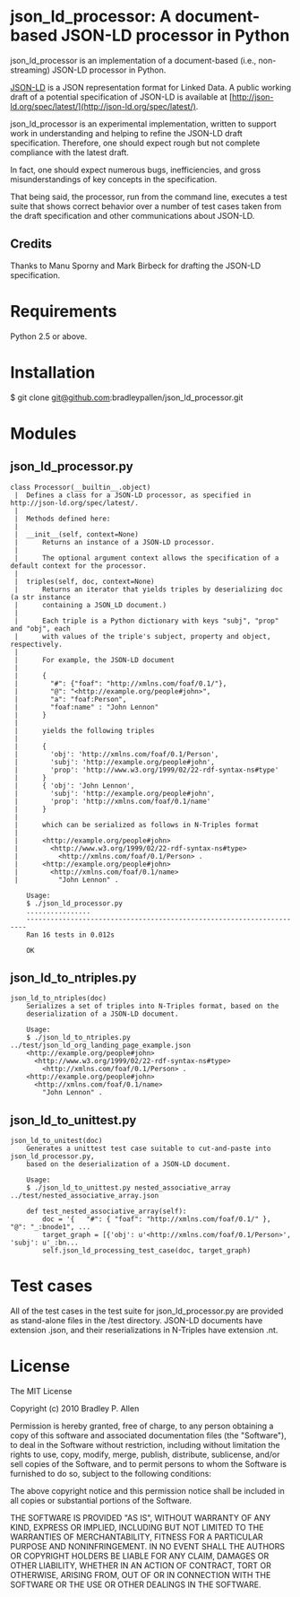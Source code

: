 # json_ld_processor: A document-based JSON-LD processor in Python

json_ld_processor is an implementation of a document-based (i.e., non-streaming) JSON-LD processor in Python.
    
[JSON-LD](http://json-ld.org) is a JSON representation format for Linked Data. A public working draft of a potential specification of 
JSON-LD is available at [http://json-ld.org/spec/latest/](http://json-ld.org/spec/latest/).
        
json_ld_processor is an experimental implementation, written to support work in understanding and helping to 
refine the JSON-LD draft specification. Therefore, one should expect rough but not complete compliance with 
the latest draft.
    
In fact, one should expect numerous bugs, inefficiencies, and gross misunderstandings of key concepts in 
the specification.
    
That being said, the processor, run from the command line, executes a test suite that shows 
correct behavior over a number of test cases taken from the draft specification and other communications 
about JSON-LD.
    
## Credits
Thanks to Manu Sporny and Mark Birbeck for drafting the JSON-LD specification.

# Requirements
Python 2.5 or above.

# Installation
$ git clone git@github.com:bradleypallen/json_ld_processor.git

# Modules

## json_ld_processor.py    
    class Processor(__builtin__.object)
     |  Defines a class for a JSON-LD processor, as specified in http://json-ld.org/spec/latest/.
     |  
     |  Methods defined here:
     |  
     |  __init__(self, context=None)
     |      Returns an instance of a JSON-LD processor.
     |      
     |      The optional argument context allows the specification of a default context for the processor.
     |  
     |  triples(self, doc, context=None)
     |      Returns an iterator that yields triples by deserializing doc (a str instance
     |      containing a JSON_LD document.)
     |      
     |      Each triple is a Python dictionary with keys "subj", "prop" and "obj", each
     |      with values of the triple's subject, property and object, respectively.
     |      
     |      For example, the JSON-LD document
     |      
     |      {
     |        "#": {"foaf": "http://xmlns.com/foaf/0.1/"},
     |        "@": "<http://example.org/people#john>",
     |        "a": "foaf:Person",
     |        "foaf:name" : "John Lennon"
     |      }
     |      
     |      yields the following triples
     |      
     |      { 
     |        'obj': 'http://xmlns.com/foaf/0.1/Person', 
     |        'subj': 'http://example.org/people#john', 
     |        'prop': 'http://www.w3.org/1999/02/22-rdf-syntax-ns#type'
     |      }
     |      { 'obj': 'John Lennon', 
     |        'subj': 'http://example.org/people#john', 
     |        'prop': 'http://xmlns.com/foaf/0.1/name' 
     |      }
     |      
     |      which can be serialized as follows in N-Triples format
     |      
     |      <http://example.org/people#john>
     |        <http://www.w3.org/1999/02/22-rdf-syntax-ns#type>
     |          <http://xmlns.com/foaf/0.1/Person> .
     |      <http://example.org/people#john>
     |        <http://xmlns.com/foaf/0.1/name>
     |          "John Lennon" .
     
        Usage:
        $ ./json_ld_processor.py
        ................
        ----------------------------------------------------------------------
        Ran 16 tests in 0.012s

        OK
     
## json_ld_to_ntriples.py
    json_ld_to_ntriples(doc)
        Serializes a set of triples into N-Triples format, based on the
        deserialization of a JSON-LD document.
        
        Usage:
        $ ./json_ld_to_ntriples.py ../test/json_ld_org_landing_page_example.json
        <http://example.org/people#john>
          <http://www.w3.org/1999/02/22-rdf-syntax-ns#type>
            <http://xmlns.com/foaf/0.1/Person> .
        <http://example.org/people#john>
          <http://xmlns.com/foaf/0.1/name>
            "John Lennon" .

## json_ld_to_unittest.py
    json_ld_to_unitest(doc)
        Generates a unittest test case suitable to cut-and-paste into json_ld_processor.py,
        based on the deserialization of a JSON-LD document.
        
        Usage:
        $ ./json_ld_to_unittest.py nested_associative_array ../test/nested_associative_array.json 
        
        def test_nested_associative_array(self):
            doc = '{   "#": { "foaf": "http://xmlns.com/foaf/0.1/" },   "@": "_:bnode1", ...
            target_graph = [{'obj': u'<http://xmlns.com/foaf/0.1/Person>', 'subj': u'_:bn...
            self.json_ld_processing_test_case(doc, target_graph)

# Test cases
All of the test cases in the test suite for json_ld_processor.py are provided as stand-alone files
in the /test directory. JSON-LD documents have extension .json, and their reserializations in N-Triples
have extension .nt.

# License
The MIT License

Copyright (c) 2010 Bradley P. Allen

Permission is hereby granted, free of charge, to any person obtaining
a copy of this software and associated documentation files (the
"Software"), to deal in the Software without restriction, including
without limitation the rights to use, copy, modify, merge, publish,
distribute, sublicense, and/or sell copies of the Software, and to
permit persons to whom the Software is furnished to do so, subject to
the following conditions:

The above copyright notice and this permission notice shall be
included in all copies or substantial portions of the Software.

THE SOFTWARE IS PROVIDED "AS IS", WITHOUT WARRANTY OF ANY KIND,
EXPRESS OR IMPLIED, INCLUDING BUT NOT LIMITED TO THE WARRANTIES OF
MERCHANTABILITY, FITNESS FOR A PARTICULAR PURPOSE AND
NONINFRINGEMENT. IN NO EVENT SHALL THE AUTHORS OR COPYRIGHT HOLDERS BE
LIABLE FOR ANY CLAIM, DAMAGES OR OTHER LIABILITY, WHETHER IN AN ACTION
OF CONTRACT, TORT OR OTHERWISE, ARISING FROM, OUT OF OR IN CONNECTION
WITH THE SOFTWARE OR THE USE OR OTHER DEALINGS IN THE SOFTWARE.